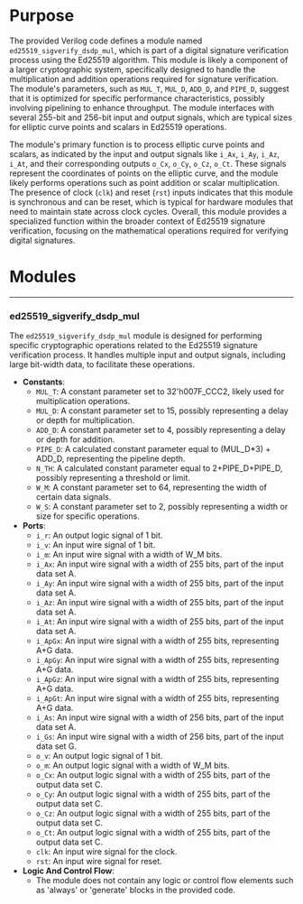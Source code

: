 # Purpose
The provided Verilog code defines a module named `ed25519_sigverify_dsdp_mul`, which is part of a digital signature verification process using the Ed25519 algorithm. This module is likely a component of a larger cryptographic system, specifically designed to handle the multiplication and addition operations required for signature verification. The module's parameters, such as `MUL_T`, `MUL_D`, `ADD_D`, and `PIPE_D`, suggest that it is optimized for specific performance characteristics, possibly involving pipelining to enhance throughput. The module interfaces with several 255-bit and 256-bit input and output signals, which are typical sizes for elliptic curve points and scalars in Ed25519 operations.

The module's primary function is to process elliptic curve points and scalars, as indicated by the input and output signals like `i_Ax`, `i_Ay`, `i_Az`, `i_At`, and their corresponding outputs `o_Cx`, `o_Cy`, `o_Cz`, `o_Ct`. These signals represent the coordinates of points on the elliptic curve, and the module likely performs operations such as point addition or scalar multiplication. The presence of clock (`clk`) and reset (`rst`) inputs indicates that this module is synchronous and can be reset, which is typical for hardware modules that need to maintain state across clock cycles. Overall, this module provides a specialized function within the broader context of Ed25519 signature verification, focusing on the mathematical operations required for verifying digital signatures.
# Modules

---
### ed25519\_sigverify\_dsdp\_mul
The `ed25519_sigverify_dsdp_mul` module is designed for performing specific cryptographic operations related to the Ed25519 signature verification process. It handles multiple input and output signals, including large bit-width data, to facilitate these operations.
- **Constants**:
    - `MUL_T`: A constant parameter set to 32'h007F_CCC2, likely used for multiplication operations.
    - `MUL_D`: A constant parameter set to 15, possibly representing a delay or depth for multiplication.
    - `ADD_D`: A constant parameter set to 4, possibly representing a delay or depth for addition.
    - `PIPE_D`: A calculated constant parameter equal to (MUL_D*3) + ADD_D, representing the pipeline depth.
    - `N_TH`: A calculated constant parameter equal to 2+PIPE_D+PIPE_D, possibly representing a threshold or limit.
    - `W_M`: A constant parameter set to 64, representing the width of certain data signals.
    - `W_S`: A constant parameter set to 2, possibly representing a width or size for specific operations.
- **Ports**:
    - `i_r`: An output logic signal of 1 bit.
    - `i_v`: An input wire signal of 1 bit.
    - `i_m`: An input wire signal with a width of W_M bits.
    - `i_Ax`: An input wire signal with a width of 255 bits, part of the input data set A.
    - `i_Ay`: An input wire signal with a width of 255 bits, part of the input data set A.
    - `i_Az`: An input wire signal with a width of 255 bits, part of the input data set A.
    - `i_At`: An input wire signal with a width of 255 bits, part of the input data set A.
    - `i_ApGx`: An input wire signal with a width of 255 bits, representing A+G data.
    - `i_ApGy`: An input wire signal with a width of 255 bits, representing A+G data.
    - `i_ApGz`: An input wire signal with a width of 255 bits, representing A+G data.
    - `i_ApGt`: An input wire signal with a width of 255 bits, representing A+G data.
    - `i_As`: An input wire signal with a width of 256 bits, part of the input data set A.
    - `i_Gs`: An input wire signal with a width of 256 bits, part of the input data set G.
    - `o_v`: An output logic signal of 1 bit.
    - `o_m`: An output logic signal with a width of W_M bits.
    - `o_Cx`: An output logic signal with a width of 255 bits, part of the output data set C.
    - `o_Cy`: An output logic signal with a width of 255 bits, part of the output data set C.
    - `o_Cz`: An output logic signal with a width of 255 bits, part of the output data set C.
    - `o_Ct`: An output logic signal with a width of 255 bits, part of the output data set C.
    - `clk`: An input wire signal for the clock.
    - `rst`: An input wire signal for reset.
- **Logic And Control Flow**:
    - The module does not contain any logic or control flow elements such as 'always' or 'generate' blocks in the provided code.


